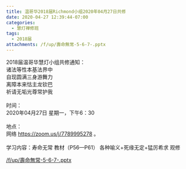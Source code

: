```yaml
---
title: 温哥华2018届Richmond小组2020年04月27日共修
date: 2020-04-27 12:39:44-07:00
categories:
  - 慧灯禅修班
tags:
  - 2018届
attachments: /f/up/壽命無常-5-6-7-.pptx
---
```

2018届温哥华慧灯小组共修通知：\
诸法等性本基法界中\
自现圆满三身游舞力\
离障本来怙主龙钦巴\
祈请无垢光尊常护我\
\
时间：\
2020年04月27日 星期一，下午6：30\
\
地点：\
网络 <https://zoom.us/j/7789995278> 。\
\
学习内容：寿命无常 教材（P56—P61） 各种喻义+死缘无定+猛厉希求 观修

[/f/up/壽命無常-5-6-7-.pptx](https://s3.ap-northeast-1.wasabisys.com/hdcx/hdv/f/up/壽命無常-5-6-7-.pptx)